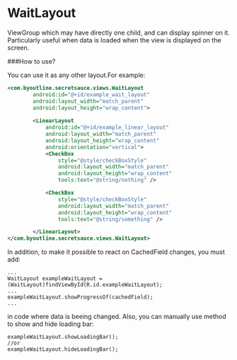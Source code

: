 # WaitLayout

ViewGroup which may have directly one child, and can display spinner on it. 
Particularly useful when data is loaded when the view is displayed on the screen.

###How to use?

You can use it as any other layout.For example:

```xml
<com.byoutline.secretsauce.views.WaitLayout
        android:id="@+id/example_wait_layout"
        android:layout_width="match_parent"
        android:layout_height="wrap_content">
        
        <LinearLayout
            android:id="@+id/example_linear_layout"
            android:layout_width="match_parent"
            android:layout_height="wrap_content"
            android:orientation="vertical">
            <CheckBox
                style="@style/checkBoxStyle"
                android:layout_width="match_parent"
                android:layout_height="wrap_content"
                tools:text="@string/nothing" />

            <CheckBox
                style="@style/checkBoxStyle"
                android:layout_width="match_parent"
                android:layout_height="wrap_content"
                tools:text="@string/something" />

        </LinearLayout>
</com.byoutline.secretsauce.views.WaitLayout>
```

In addition, to make it possible to react on CachedField changes, you must add:
```
...
WaitLayout exampleWaitLayout =(WaitLayout)findViewById(R.id.exampleWaitLayout);
...
exampleWaitLayout.showProgressOf(cachedField);
...
```
in code where data is beeing changed. Also, you can manually use method to show and hide loading bar:

```
exampleWaitLayout.showLoadingBar();
//or
exampleWaitLayout.hideLoadingBar();
```
